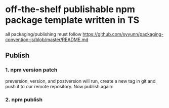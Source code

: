 # off-the-shelf publishable npm package template written in TS

all packaging/publishing must follow https://github.com/syyunn/packaging-convention-js/blob/master/README.md

## Publish
### 1. npm version patch

preversion, version, and postversion will run, create a new tag in git and push it to our remote repository. Now publish again:

### 2. npm publish

